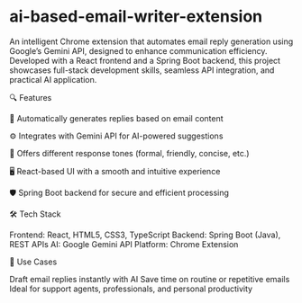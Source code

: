 # ai-based-email-writer-extension
An intelligent Chrome extension that automates email reply generation using Google’s Gemini API, designed to enhance communication efficiency. Developed with a React frontend and a Spring Boot backend, this project showcases full-stack development skills, seamless API integration, and practical AI application.

🔍 Features

📨 Automatically generates replies based on email content

⚙️ Integrates with Gemini API for AI-powered suggestions

💬 Offers different response tones (formal, friendly, concise, etc.)

🖥️ React-based UI with a smooth and intuitive experience

🛡️ Spring Boot backend for secure and efficient processing

🛠️ Tech Stack

Frontend: React, HTML5, CSS3, TypeScript
Backend: Spring Boot (Java), REST APIs
AI: Google Gemini API
Platform: Chrome Extension

🚀 Use Cases

Draft email replies instantly with AI
Save time on routine or repetitive emails
Ideal for support agents, professionals, and personal productivity
